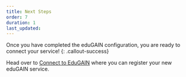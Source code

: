 ```yaml
---
title: Next Steps
order: 7
duration: 1
last_updated:
---
```


Once you have completed the eduGAIN configuration, you are ready to connect your service!
{: .callout-success}

Head over to [Connect to EduGAIN](/connect-to-edugain/01-overview) where you can register your new eduGAIN service.
